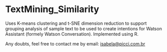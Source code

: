 # TextMining_Similarity
Uses K-means clustering and t-SNE dimension reduction to support grouping analysis of sample text to be used to create intentions for Watson Assistant (formely Watson Conversation).
Implemented using R.

Any doubts, feel free to contact me by email: isabela@picci.com.br
